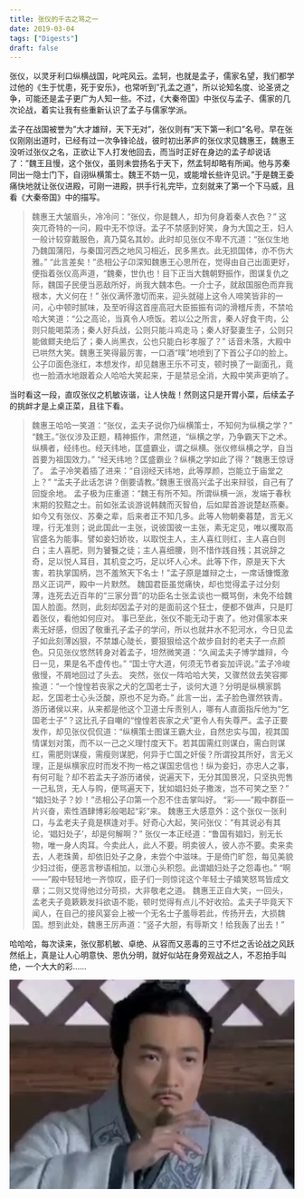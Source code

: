 ```yaml
---
title: 张仪的千古之骂之一
date: 2019-03-04
tags: ["Digests"]
draft: false
---
```


张仪，以灵牙利口纵横战国，叱咤风云。孟轲，也就是孟子，儒家名望，我们都学过他的《生于忧患，死于安乐》，也常听到”孔孟之道”，所以论知名度、论圣贤之争，可能还是孟子更广为人知一些。不过，《大秦帝国》中张仪与孟子、儒家的几次论战，着实让我有些重新认识了孟子与儒家学派。

孟子在战国被誉为”大才雄辩，天下无对”，张仪则有”天下第一利口”名号。早在张仪刚刚出道时，已经有过一次争锋论战，彼时初出茅庐的张仪求见魏惠王，魏惠王没听过张仪之名，正欲让下人打发他回去，而当时正好在身边的孟子却说话了：”魏王且慢，这个张仪，虽则未尝扬名于天下，然孟轲却略有所闻。他与苏秦同出一隐士门下，自诩纵横策士。魏王不妨一见，或能增长些许见识。”于是魏王委痛快地就让张仪进殿，可刚一进殿，拱手行礼完毕，立刻就来了第一个下马威，且看《大秦帝国》中的描写。

>魏惠王大皱眉头，冷冷问：“张仪，你是魏人，却为何身着秦人衣色？” 
这突兀奇特的一问，殿中无不惊讶。孟子不禁感到好笑，身为大国之王，妇人一般计较穿戴服色，真乃莫名其妙。此时却见张仪不卑不亢道：“张仪生地乃魏国蒲阳，与秦国河西之地风习相近，民多黑衣。此无损国体，亦不伤大雅。”
“此言差矣！”丞相公子卬深知魏惠王心思所在，觉得由自己出面更好，便指着张仪高声道，“魏秦，世仇也！目下正当大魏朝野振作，图谋复仇之际，魏国子民便当恶敌所好，尚我大魏本色。一介士子，就敌国服色而弃我根本，大义何在！” 
张仪满怀激切而来，迎头就碰上这令人啼笑皆非的一问，心中顿时腻味，及至听得这首座高冠大臣振振有词的滑稽斥责，不禁哈哈大笑道：“公之高论，当真令人喷饭。若以公之所言，秦人好食干肉，公则只能喝菜汤；秦人好兵战，公则只能斗鸡走马；秦人好娶妻生子，公则只能做鳏夫绝后了；秦人尚黑衣，公也只能白衫孝服了？” 
话音未落，大殿中已哄然大笑。魏惠王笑得最厉害，一口酒“噗”地喷到了下首公子卬的脸上。公子卬面色涨红，本想发作，却见魏惠王乐不可支，顿时换了一副面孔，竟也一脸酒水地跟着众人哈哈大笑起来，于是禁忌全消，大殿中笑声更响了。

当时看这一段，直叹张仪之机敏诙谐，让人快哉！然则这只是开胃小菜，后续孟子的挑衅才是上桌正菜，且往下看。

>魏惠王哈哈一笑道：“张仪，孟夫子说你乃纵横策士，不知何为纵横之学？”
“魏王。”张仪涉及正题，精神振作，肃然道，“纵横之学，乃争霸天下之术。纵横者，经纬也。经天纬地，匡盛霸业，谓之纵横。张仪修纵横之学，自当首要为祖国效力。” 
“经天纬地？匡盛霸业？纵横之学如此了得？”魏惠王惊讶了。
孟子冷笑着插了进来：“自诩经天纬地，此等厚颜，岂能立于庙堂之上？”
“孟夫子此话怎讲？倒要请教。”魏惠王很高兴孟子出来辩驳，自己有了回旋余地。 
孟子极为庄重道：“魏王有所不知。所谓纵横一派，发端于春秋末期的狡黠之士。前如张孟谈游说韩魏而灭智伯，后如犀首游说楚赵燕秦。如今又有张仪、苏秦之辈，后来者正不知几多。此等人物朝秦暮楚，言无义理，行无准则；说此国此一主张，说彼国彼一主张，素无定见，唯以攫取高官盛名为能事。譬如妾妇娇妆，以取悦主人，主人喜红则红，主人喜白则白；主人喜肥，则为饕餮之徒；主人喜细腰，则不惜作践自残；其说辞之奇，足以悦人耳目，其机变之巧，足以坏人心术。此等下作，原是天下大害，若执掌国柄，岂不羞煞天下名士！”孟子原是雄辩之士，一席话慷慨激昂义正词严，殿中一片默然。
魏国君臣虽觉痛快，却也觉得孟子过分刻薄，连死去近百年的“三家分晋”的功臣名士张孟谈也一概骂倒，未免不给魏国人脸面。然则，此刻却因孟子对的是面前这个狂士，便都不做声，只是盯着张仪，看他如何应对。
事已至此，张仪不能无动于衷了。他对儒家本来素无好感，但因了敬重孔子孟子的学问，所以也就井水不犯河水，今日见孟子如此刻薄凶狠，不禁雄心陡长，要狠狠给这个故步自封的老夫子一点颜色。只见张仪悠然转身对着孟子，坦然微笑道：“久闻孟夫子博学雄辩，今日一见，果是名不虚传也。” 
“国士守大道，何须无节者妄加评说。”孟子冷峻傲慢，不屑地回过了头去。
突然，张仪一阵哈哈大笑，又骤然敛去笑容揶揄道：“一个惶惶若丧家之犬的乞国老士子，谈何大道？分明是纵横家鹊起，乞国老士心头泛酸，原也不足为奇。”
此言一出，孟子脸色骤然铁青。游历诸侯以来，从来都是他这个卫道士斥责别人，哪有人直面指斥他为“乞国老士子”？这比孔子自嘲的“惶惶若丧家之犬”更令人有失尊严。孟子正要发作，却见张仪侃侃道：“纵横策士图谋王霸大业，自然忠实与国，视其国情谋划对策，而不以一己之义理忖度天下。若其国需红则谋白，需白则谋红，需肥则谋瘦，需瘦则谋肥，何异于亡国之奸佞？所谓投其所好，言无义理，正是纵横家应时而发不拘一格之谋国忠信也！纵为妾妇，亦忠人之事，有何可耻？却不若孟夫子游历诸侯，说遍天下，无分其国景况，只坚执兜售一己私货，无人与购，便骂遍天下，犹如娼妇处子撒泼，岂不可笑之至？”
 “娼妇处子？妙！”丞相公子卬第一个忍不住击掌叫好。
 “彩——”殿中群臣一片兴奋，索性酒肆博彩般喝起“彩”来。
 魏惠王大感意外：这个张仪一张利口，与孟老夫子竟是棋逢对手。好奇心大起，笑问张仪：“有其说必有其论，‘娼妇处子’，却是何解啊？” 
张仪一本正经道：“鲁国有娼妇，别无长物，唯一身人肉耳。今卖此人，此人不要。明卖彼人，彼人亦不要。卖来卖去，人老珠黄，却依旧处子之身，未尝个中滋味。于是倚门旷怨，每见美貌少妇过街，便恶言秽语相加，以泄心头积怨。此谓娼妇处子之怨毒也。”
“啊——”殿中轻轻地一齐惊叹，臣子们一则惊诧这个年轻士子嬉笑怒骂皆成文章；二则又觉得他过分苛损，大非敬老之道。
魏惠王正自大笑，一回头，孟老夫子竟簌簌发抖欲语不能，顿时觉得有点儿不好收拾。孟夫子毕竟天下闻人，在自己的接风宴会上被一个无名士子羞辱若此，传扬开去，大损魏国。想到此处，魏惠王厉声道：“竖子大胆，有辱斯文！给我轰了出去！”

哈哈哈，每次读来，张仪那机敏、卓绝、从容而又恶毒的三寸不烂之舌论战之风跃然纸上，真是让人心明意快、恩仇分明，就好似站在身旁观战之人，不忍拍手叫绝，一个大大的彩……

![](featured.webp "")